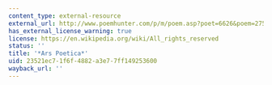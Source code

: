 ```yaml
---
content_type: external-resource
external_url: http://www.poemhunter.com/p/m/poem.asp?poet=6626&poem=27586
has_external_license_warning: true
license: https://en.wikipedia.org/wiki/All_rights_reserved
status: ''
title: '*Ars Poetica*'
uid: 23521ec7-1f6f-4882-a3e7-7ff149253600
wayback_url: ''
---
```

